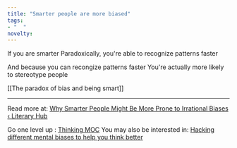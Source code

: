 ```yaml
---
title: "Smarter people are more biased"
tags:
- "  "
novelty:
---
```


If you are smarter
Paradoxically, you're able to recognize patterns faster

And because you can recongize patterns faster
You're actually more likely to stereotype people

[[The paradox of bias and being smart]]

----

Read more at: [Why Smarter People Might Be More Prone to Irrational Biases ‹ Literary Hub](https://lithub.com/why-smarter-people-might-be-more-prone-to-irrational-biases/)

Go one level up : [Thinking MOC](Maps/Thinking%20MOC.md)
You may also be interested in: [Hacking different mental biases to help you think better](Notes/Hacking%20different%20mental%20biases%20to%20help%20you%20think%20better.md)

